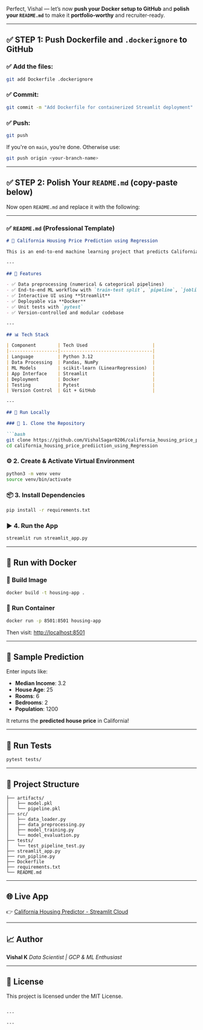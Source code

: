 Perfect, Vishal — let’s now **push your Docker setup to GitHub** and **polish your `README.md`** to make it **portfolio-worthy** and recruiter-ready.

---

## ✅ STEP 1: Push Dockerfile and `.dockerignore` to GitHub

### ✅ Add the files:

```bash
git add Dockerfile .dockerignore
```

### ✅ Commit:

```bash
git commit -m "Add Dockerfile for containerized Streamlit deployment"
```

### ✅ Push:

```bash
git push
```

If you're on `main`, you’re done. Otherwise use:

```bash
git push origin <your-branch-name>
```

---

## ✅ STEP 2: Polish Your `README.md` (copy-paste below)

Now open `README.md` and replace it with the following:

---

### ✅ `README.md` (Professional Template)

````markdown
# 🏡 California Housing Price Prediction using Regression

This is an end-to-end machine learning project that predicts California housing prices using linear regression techniques. The project includes preprocessing pipelines, model training, evaluation, and an interactive Streamlit web app.

---

## 🚀 Features

- ✅ Data preprocessing (numerical & categorical pipelines)
- ✅ End-to-end ML workflow with `train-test split`, `pipeline`, `joblib`
- ✅ Interactive UI using **Streamlit**
- ✅ Deployable via **Docker**
- ✅ Unit tests with `pytest`
- ✅ Version-controlled and modular codebase

---

## 📊 Tech Stack

| Component        | Tech Used                        |
|------------------|----------------------------------|
| Language         | Python 3.12                      |
| Data Processing  | Pandas, NumPy                    |
| ML Models        | scikit-learn (LinearRegression)  |
| App Interface    | Streamlit                        |
| Deployment       | Docker                           |
| Testing          | Pytest                           |
| Version Control  | Git + GitHub                     |

---

## 🧪 Run Locally

### 🔧 1. Clone the Repository

```bash
git clone https://github.com/VishalSagar0206/california_housing_price_prediiction_using_Regression.git
cd california_housing_price_prediiction_using_Regression
````

### ⚙️ 2. Create & Activate Virtual Environment

```bash
python3 -m venv venv
source venv/bin/activate
```

### 📦 3. Install Dependencies

```bash
pip install -r requirements.txt
```

### ▶️ 4. Run the App

```bash
streamlit run streamlit_app.py
```

---

## 🐳 Run with Docker

### 🔨 Build Image

```bash
docker build -t housing-app .
```

### 🚀 Run Container

```bash
docker run -p 8501:8501 housing-app
```

Then visit: [http://localhost:8501](http://localhost:8501)

---

## 🧠 Sample Prediction

Enter inputs like:

* **Median Income**: 3.2
* **House Age**: 25
* **Rooms**: 6
* **Bedrooms**: 2
* **Population**: 1200

It returns the **predicted house price** in California!

---

## 🧪 Run Tests

```bash
pytest tests/
```

---

## 📌 Project Structure

```
├── artifacts/
│   ├── model.pkl
│   └── pipeline.pkl
├── src/
│   ├── data_loader.py
│   ├── data_preprocessing.py
│   ├── model_training.py
│   └── model_evaluation.py
├── tests/
│   └── test_pipeline_test.py
├── streamlit_app.py
├── run_pipline.py
├── Dockerfile
├── requirements.txt
└── README.md
```

---

## 🌐 Live App

👉 [California Housing Predictor - Streamlit Cloud](https://californiahousingpriceprediictionusingregression-jrh34d4nhpbss.streamlit.app/)

---

## 📈 Author

**Vishal K**
*Data Scientist | GCP & ML Enthusiast*

---

## 📎 License

This project is licensed under the MIT License.

````

---

---